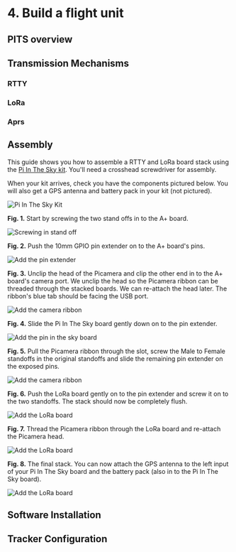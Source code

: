 # 4. Build a flight unit

## PITS overview

## Transmission Mechanisms
### RTTY
### LoRa
### Aprs

## Assembly

This guide shows you how to assemble a RTTY and LoRa board stack using the [Pi In The Sky kit](https://store.uputronics.com/index.php?route=product/product&path=62&product_id=52). You'll need a crosshead screwdriver for assembly.

When your kit arrives, check you have the components pictured below. You will also get a GPS antenna and battery pack in your kit (not pictured).

![Pi In The Sky Kit](4/stack1.jpg)

**Fig. 1.** Start by screwing the two stand offs in to the A+ board. 

![Screwing in stand off](4/image1.JPG)

**Fig. 2.** Push the 10mm GPIO pin extender on to the A+ board's pins.

![Add the pin extender](4/stack2.jpg)

**Fig. 3.** Unclip the head of the Picamera and clip the other end in to the A+ board's camera port. We unclip the head so the Picamera ribbon can be threaded through the stacked boards. We can re-attach the head later. The ribbon's blue tab should be facing the USB port.

![Add the camera ribbon](4/image2.JPG)

**Fig. 4.** Slide the Pi In The Sky board gently down on to the pin extender.

![Add the pin in the sky board](4/stack3.jpg)

**Fig. 5.** Pull the Picamera ribbon through the slot, screw the Male to Female standoffs in the original standoffs and slide the remaining pin extender on the exposed pins.

![Add the camera ribbon](4/image4.JPG)

**Fig. 6.** Push the LoRa board gently on to the pin extender and screw it on to the two standoffs. The stack should now be completely flush.

![Add the LoRa board](4/image5.JPG)

**Fig. 7.** Thread the Picamera ribbon through the LoRa board and re-attach the Picamera head.

![Add the LoRa board](4/image6.JPG)

**Fig. 8.** The final stack. You can now attach the GPS antenna to the left input of your Pi In The Sky board and the battery pack (also in to the Pi In The Sky board).

![Add the LoRa board](4/image8.JPG)

## Software Installation

## Tracker Configuration
